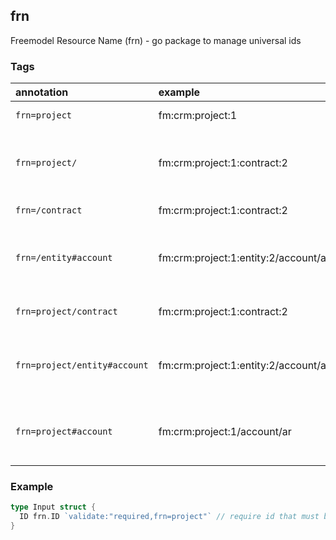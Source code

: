 frn
------------------------------------

Freemodel Resource Name (frn) - go package to manage universal ids

### Tags

| annotation                   | example                              | description                                         |
|:-----------------------------|:-------------------------------------|:----------------------------------------------------|
| `frn=project`                | fm:crm:project:1                     | require unary form                                  |
| `frn=project/`               | fm:crm:project:1:contract:2          | require compound form; unary form not acceptable    |
| `frn=/contract`              | fm:crm:project:1:contract:2          | require child type                                  |
| `frn=/entity#account`        | fm:crm:project:1:entity:2/account/ar | require child type with path head, account          |
| `frn=project/contract`       | fm:crm:project:1:contract:2          | require parent and child                            |
| `frn=project/entity#account` | fm:crm:project:1:entity:2/account/ar | require parent and child and path head, account     |
| `frn=project#account`        | fm:crm:project:1/account/ar          | require parent and path head, account, but no child |

### Example

```go
type Input struct {
  ID frn.ID `validate:"required,frn=project"` // require id that must be a project id
}
```